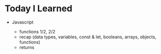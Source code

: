 # Today I Learned

- Javascript

  - functions 1/2, 2/2
  - recap (data types, variables, const & let, booleans, arrays, objects, functions)
  - returns
